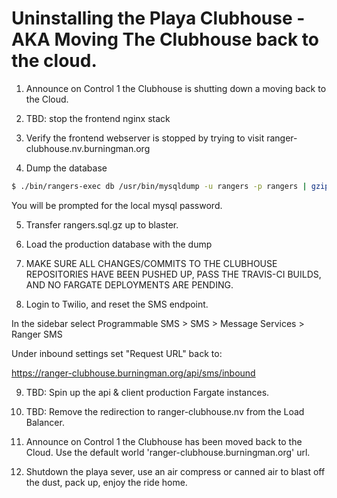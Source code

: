 # Uninstalling the Playa Clubhouse - AKA Moving The Clubhouse back to the cloud.

1. Announce on Control 1 the Clubhouse is shutting down a moving back to the Cloud.

2. TBD: stop the frontend nginx stack

3. Verify the frontend webserver is stopped by trying to visit ranger-clubhouse.nv.burningman.org

4. Dump the database

```sh
$ ./bin/rangers-exec db /usr/bin/mysqldump -u rangers -p rangers | gzip > rangers.sql.gz
```

You will be prompted for the local mysql password.

5. Transfer rangers.sql.gz up to blaster.

6. Load the production database with the dump

7. MAKE SURE ALL CHANGES/COMMITS TO THE CLUBHOUSE REPOSITORIES HAVE BEEN PUSHED UP, PASS THE TRAVIS-CI BUILDS, AND NO FARGATE DEPLOYMENTS ARE PENDING.

8. Login to Twilio, and reset the SMS endpoint.

In the sidebar select Programmable SMS > SMS > Message Services > Ranger SMS

Under inbound settings set "Request URL" back to:

https://ranger-clubhouse.burningman.org/api/sms/inbound

9. TBD: Spin up the api & client production Fargate instances.

10. TBD: Remove the redirection to ranger-clubhouse.nv from the Load Balancer.

11. Announce on Control 1 the Clubhouse has been moved back to the Cloud. Use the default world 'ranger-clubhouse.burningman.org' url.

12. Shutdown the playa sever, use an air compress or canned air to blast off the dust, pack up, enjoy the ride home.
